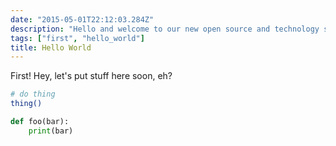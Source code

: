 ```yaml
---
date: "2015-05-01T22:12:03.284Z"
description: "Hello and welcome to our new open source and technology site!"
tags: ["first", "hello_world"]
title: Hello World
---
```


First! Hey, let's put stuff here soon, eh?


```bash
# do thing
thing()
```

```python
def foo(bar):
    print(bar)
```
